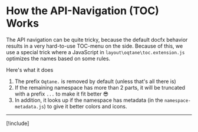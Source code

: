 ﻿
# How the API-Navigation (TOC) Works

The API navigation can be quite tricky, because the default docfx behavior results in a very hard-to-use TOC-menu on the side. 
Because of this, we use a special trick where a JavaScript in `layout\oqtane\toc.extension.js` optimizes the names based on some rules. 

Here's what it does

1. The prefix `Oqtane.` is removed by default (unless that's all there is)
1. If the remaining namespace has more than 2 parts, it will be truncated with a prefix `...` to make it fit better 😎
1. In addition, it looks up if the namespace has metadata (in the `namespace-metadata.js`) to give it better colors and icons.

---

[!include[](~/shared/authors/iJungleboy/_attribution.md)]
